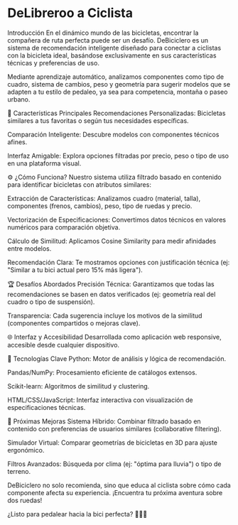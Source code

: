 # DeLibreroo a Ciclista

Introducción
En el dinámico mundo de las bicicletas, encontrar la compañera de ruta perfecta puede ser un desafío. DeBiciclero es un sistema de recomendación inteligente diseñado para conectar a ciclistas con la bicicleta ideal, basándose exclusivamente en sus características técnicas y preferencias de uso.

Mediante aprendizaje automático, analizamos componentes como tipo de cuadro, sistema de cambios, peso y geometría para sugerir modelos que se adapten a tu estilo de pedaleo, ya sea para competencia, montaña o paseo urbano.

🚴 Características Principales
Recomendaciones Personalizadas: Bicicletas similares a tus favoritas o según tus necesidades específicas.

Comparación Inteligente: Descubre modelos con componentes técnicos afines.

Interfaz Amigable: Explora opciones filtradas por precio, peso o tipo de uso en una plataforma visual.

⚙️ ¿Cómo Funciona?
Nuestro sistema utiliza filtrado basado en contenido para identificar bicicletas con atributos similares:

Extracción de Características: Analizamos cuadro (material, talla), componentes (frenos, cambios), peso, tipo de ruedas y precio.

Vectorización de Especificaciones: Convertimos datos técnicos en valores numéricos para comparación objetiva.

Cálculo de Similitud: Aplicamos Cosine Similarity para medir afinidades entre modelos.

Recomendación Clara: Te mostramos opciones con justificación técnica (ej: "Similar a tu bici actual pero 15% más ligera").

🏆 Desafíos Abordados
Precisión Técnica: Garantizamos que todas las recomendaciones se basen en datos verificados (ej: geometría real del cuadro o tipo de suspensión).

Transparencia: Cada sugerencia incluye los motivos de la similitud (componentes compartidos o mejoras clave).

🌐 Interfaz y Accesibilidad
Desarrollada como aplicación web responsive, accesible desde cualquier dispositivo.

🔧 Tecnologías Clave
Python: Motor de análisis y lógica de recomendación.

Pandas/NumPy: Procesamiento eficiente de catálogos extensos.

Scikit-learn: Algoritmos de similitud y clustering.

HTML/CSS/JavaScript: Interfaz interactiva con visualización de especificaciones técnicas.

🚀 Próximas Mejoras
Sistema Híbrido: Combinar filtrado basado en contenido con preferencias de usuarios similares (collaborative filtering).

Simulador Virtual: Comparar geometrías de bicicletas en 3D para ajuste ergonómico.

Filtros Avanzados: Búsqueda por clima (ej: "óptima para lluvia") o tipo de terreno.

DeBiciclero no solo recomienda, sino que educa al ciclista sobre cómo cada componente afecta su experiencia. ¡Encuentra tu próxima aventura sobre dos ruedas!

¿Listo para pedalear hacia la bici perfecta? 🚵‍♂️💨
